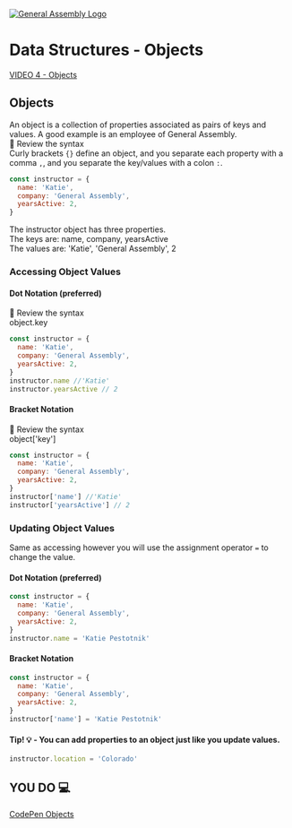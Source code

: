 [![General Assembly Logo](https://camo.githubusercontent.com/1a91b05b8f4d44b5bbfb83abac2b0996d8e26c92/687474703a2f2f692e696d6775722e636f6d2f6b6538555354712e706e67)](https://generalassemb.ly)

# Data Structures - Objects

[VIDEO 4 - Objects](https://generalassembly.zoom.us/rec/share/LUTV8BE7Rh5wCHF64gvmlHQrAHRGW2_hkHDJvwsOog0KqQgOECRdV-zkaDoYazRX.ZUYn3xTZcx7sdcbn?startTime=1706712328000)

## Objects

An object is a collection of properties associated as pairs of keys and values.  A good example is an employee of General Assembly.<br>
:mag_right: Review the syntax<br>
Curly brackets `{}` define an object, and you separate each property with a comma `,`, and you separate the key/values with a colon `:`.

```js
const instructor = {
  name: 'Katie',
  company: 'General Assembly',
  yearsActive: 2,
}
```
The instructor object has three properties.<br>
The keys are: name, company, yearsActive<br>
The values are: 'Katie', 'General Assembly', 2

### Accessing Object Values

#### Dot Notation (preferred)
:mag_right: Review the syntax<br>
object.key

```js
const instructor = {
  name: 'Katie',
  company: 'General Assembly',
  yearsActive: 2,
}
instructor.name //'Katie'
instructor.yearsActive // 2
```

#### Bracket Notation
:mag_right: Review the syntax<br>
object['key']

```js
const instructor = {
  name: 'Katie',
  company: 'General Assembly',
  yearsActive: 2,
}
instructor['name'] //'Katie'
instructor['yearsActive'] // 2
```

### Updating Object Values
Same as accessing however you will use the assignment operator `=` to change the value.

#### Dot Notation (preferred)

```js
const instructor = {
  name: 'Katie',
  company: 'General Assembly',
  yearsActive: 2,
}
instructor.name = 'Katie Pestotnik'
```
#### Bracket Notation
```js
const instructor = {
  name: 'Katie',
  company: 'General Assembly',
  yearsActive: 2,
}
instructor['name'] = 'Katie Pestotnik'
```
#### Tip! :bulb: - You can add properties to an object just like you update values.
```js
instructor.location = 'Colorado'

```

## YOU DO :computer:

[CodePen Objects](https://codepen.io/Katie22/pen/XWGMWmG)